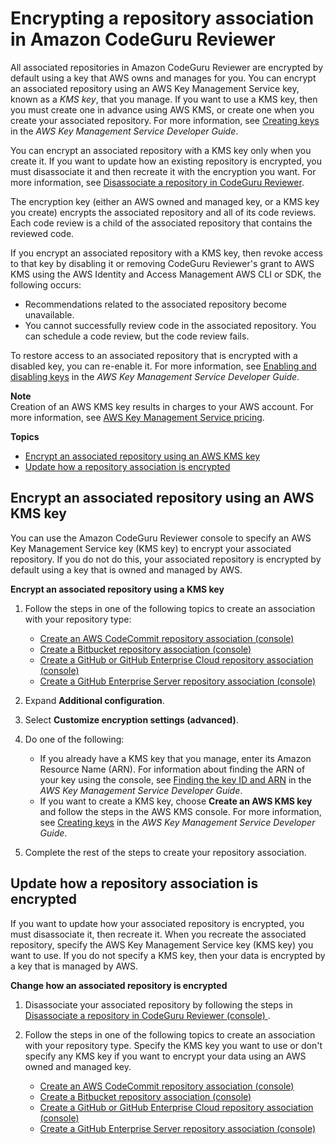 # Encrypting a repository association in Amazon CodeGuru Reviewer<a name="encrypt-repository-association"></a>

All associated repositories in Amazon CodeGuru Reviewer are encrypted by default using a key that AWS owns and manages for you\. You can encrypt an associated repository using an AWS Key Management Service key, known as a *KMS key*, that you manage\. If you want to use a KMS key, then you must create one in advance using AWS KMS, or create one when you create your associated repository\. For more information, see [Creating keys](https://docs.aws.amazon.com/kms/latest/developerguide/create-keys.html) in the *AWS Key Management Service Developer Guide*\.

You can encrypt an associated repository with a KMS key only when you create it\. If you want to update how an existing repository is encrypted, you must disassociate it and then recreate it with the encryption you want\. For more information, see [Disassociate a repository in CodeGuru Reviewer](disassociate-repository-association.md)\. 

The encryption key \(either an AWS owned and managed key, or a KMS key you create\) encrypts the associated repository and all of its code reviews\. Each code review is a child of the associated repository that contains the reviewed code\.

If you encrypt an associated repository with a KMS key, then revoke access to that key by disabling it or removing CodeGuru Reviewer's grant to AWS KMS using the AWS Identity and Access Management AWS CLI or SDK, the following occurs:
+ Recommendations related to the associated repository become unavailable\.
+ You cannot successfully review code in the associated repository\. You can schedule a code review, but the code review fails\.

To restore access to an associated repository that is encrypted with a disabled key, you can re\-enable it\. For more information, see [Enabling and disabling keys](https://docs.aws.amazon.com/kms/latest/developerguide/enabling-keys.html) in the *AWS Key Management Service Developer Guide*\.

**Note**  
Creation of an AWS KMS key results in charges to your AWS account\. For more information, see [AWS Key Management Service pricing](http://aws.amazon.com/kms/pricing)\.

**Topics**
+ [Encrypt an associated repository using an AWS KMS key](#encrypt-repository-association-how-to-use-cmk)
+ [Update how a repository association is encrypted](#encrypt-repository-association-how-to-change-cmk)

## Encrypt an associated repository using an AWS KMS key<a name="encrypt-repository-association-how-to-use-cmk"></a>

You can use the Amazon CodeGuru Reviewer console to specify an AWS Key Management Service key \(KMS key\) to encrypt your associated repository\. If you do not do this, your associated repository is encrypted by default using a key that is owned and managed by AWS\.

**Encrypt an associated repository using a KMS key**

1. Follow the steps in one of the following topics to create an association with your repository type: 
   +  [Create an AWS CodeCommit repository association \(console\)](https://docs.aws.amazon.com/codeguru/latest/reviewer-ug/create-codecommit-association.html#create-codecommit-association-console) 
   +  [Create a Bitbucket repository association \(console\)](https://docs.aws.amazon.com/codeguru/latest/reviewer-ug/create-bitbucket-association.html#create-bitbucket-association-console) 
   +  [Create a GitHub or GitHub Enterprise Cloud repository association \(console\)](https://docs.aws.amazon.com/codeguru/latest/reviewer-ug/create-github-association.html) 
   +  [Create a GitHub Enterprise Server repository association \(console\)](https://docs.aws.amazon.com/codeguru/latest/reviewer-ug/create-github-enterprise-association.html#create-github-enterprise-association-console) 

1. Expand **Additional configuration**\.

1. Select **Customize encryption settings \(advanced\)**\.

1. Do one of the following: 
   + If you already have a KMS key that you manage, enter its Amazon Resource Name \(ARN\)\. For information about finding the ARN of your key using the console, see [Finding the key ID and ARN](https://docs.aws.amazon.com/kms/latest/developerguide/find-cmk-id-arn.html) in the *AWS Key Management Service Developer Guide*\.
   + If you want to create a KMS key, choose **Create an AWS KMS key** and follow the steps in the AWS KMS console\. For more information, see [Creating keys](https://docs.aws.amazon.com/kms/latest/developerguide/create-keys.html) in the *AWS Key Management Service Developer Guide*\.

1. Complete the rest of the steps to create your repository association\.

## Update how a repository association is encrypted<a name="encrypt-repository-association-how-to-change-cmk"></a>

If you want to update how your associated repository is encrypted, you must disassociate it, then recreate it\. When you recreate the associated repository, specify the AWS Key Management Service key \(KMS key\) you want to use\. If you do not specify a KMS key, then your data is encrypted by a key that is managed by AWS\.

**Change how an associated repository is encrypted**

1. Disassociate your associated repository by following the steps in [Disassociate a repository in CodeGuru Reviewer \(console\) ](disassociate-repository-association.md#disassociate-repository-association-console)\.

1. Follow the steps in one of the following topics to create an association with your repository type\. Specify the KMS key you want to use or don't specify any KMS key if you want to encrypt your data using an AWS owned and managed key\. 
   +  [Create an AWS CodeCommit repository association \(console\)](https://docs.aws.amazon.com/codeguru/latest/reviewer-ug/create-codecommit-association.html#create-codecommit-association-console) 
   +  [Create a Bitbucket repository association \(console\)](https://docs.aws.amazon.com/codeguru/latest/reviewer-ug/create-bitbucket-association.html#create-bitbucket-association-console) 
   +  [Create a GitHub or GitHub Enterprise Cloud repository association \(console\)](https://docs.aws.amazon.com/codeguru/latest/reviewer-ug/create-github-association.html) 
   +  [Create a GitHub Enterprise Server repository association \(console\)](https://docs.aws.amazon.com/codeguru/latest/reviewer-ug/create-github-enterprise-association.html#create-github-enterprise-association-console) 